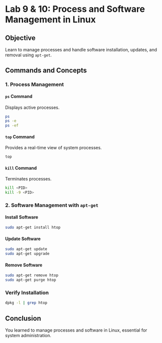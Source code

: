 # Lab 9 & 10: Process and Software Management in Linux

## Objective
Learn to manage processes and handle software installation, updates, and removal using `apt-get`.

## Commands and Concepts

### 1. Process Management

#### `ps` Command
Displays active processes.
```bash
ps
ps -e
ps -ef
```

#### `top` Command
Provides a real-time view of system processes.
```bash
top
```

#### `kill` Command
Terminates processes.
```bash
kill <PID>
kill -9 <PID>
```

### 2. Software Management with `apt-get`

#### Install Software
```bash
sudo apt-get install htop
```

#### Update Software
```bash
sudo apt-get update
sudo apt-get upgrade
```

#### Remove Software
```bash
sudo apt-get remove htop
sudo apt-get purge htop
```

### Verify Installation
```bash
dpkg -l | grep htop
```

## Conclusion
You learned to manage processes and software in Linux, essential for system administration.